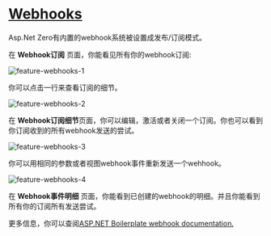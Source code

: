 # [Webhooks](https://docs.aspnetzero.com/en/aspnet-core-angular/latest/Features-Webhooks)

Asp.Net Zero有内置的webhook系统被设置成发布/订阅模式。

在 **Webhook订阅** 页面，你能看见所有你的webhook订阅:

![feature-webhooks-1](/images/aspnetzero/feature-webhooks-1.png)

你可以点击一行来查看订阅的细节。

![feature-webhooks-2](/images/aspnetzero/feature-webhooks-2.png)

在 **Webhook订阅细节**页面，你可以编辑，激活或者关闭一个订阅。你也可以看到你订阅收到的所有webhook发送的尝试。

![feature-webhooks-3](/images/aspnetzero/feature-webhooks-3.png)

你可以用相同的参数或者视图webhook事件重新发送一个wehhook。

![feature-webhooks-4](/images/aspnetzero/feature-webhooks-4.png)

在 **Webhook事件明细** 页面，你能看到已创建的webhook的明细。并且你能看到所有你的订阅所有发送尝试。

更多信息，你可以查阅[ASP.NET Boilerplate webhook documentation.](https://aspnetboilerplate.com/Pages/Documents/Webhook-System)
